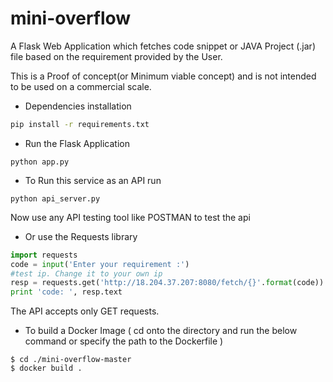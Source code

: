 # mini-overflow
A Flask Web Application which fetches code snippet or JAVA Project (.jar) file based on the requirement provided by the User.

This is a Proof of concept(or Minimum viable concept) and is not intended to be used on a commercial scale.


- Dependencies installation

```bash
pip install -r requirements.txt
```

- Run the Flask Application

```
python app.py
```

- To Run this service as an API run 

```
python api_server.py
```

Now use any API testing tool like POSTMAN to test the api 

- Or use the Requests library 
```python
import requests
code = input('Enter your requirement :')
#test ip. Change it to your own ip
resp = requests.get('http://18.204.37.207:8080/fetch/{}'.format(code))
print 'code: ', resp.text 
```
The API accepts only GET requests.


- To build a Docker Image ( cd onto the directory and run the below command or specify the path to the Dockerfile )
```
$ cd ./mini-overflow-master
$ docker build .
```
